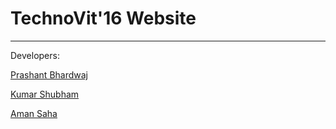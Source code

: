 # TechnoVit'16 Website
___
Developers:

[Prashant Bhardwaj](https://github.com/prashantkbhardwaj)

[Kumar Shubham](https://github.com/krshubham)

[Aman Saha](https://github.com/aman-saha)
